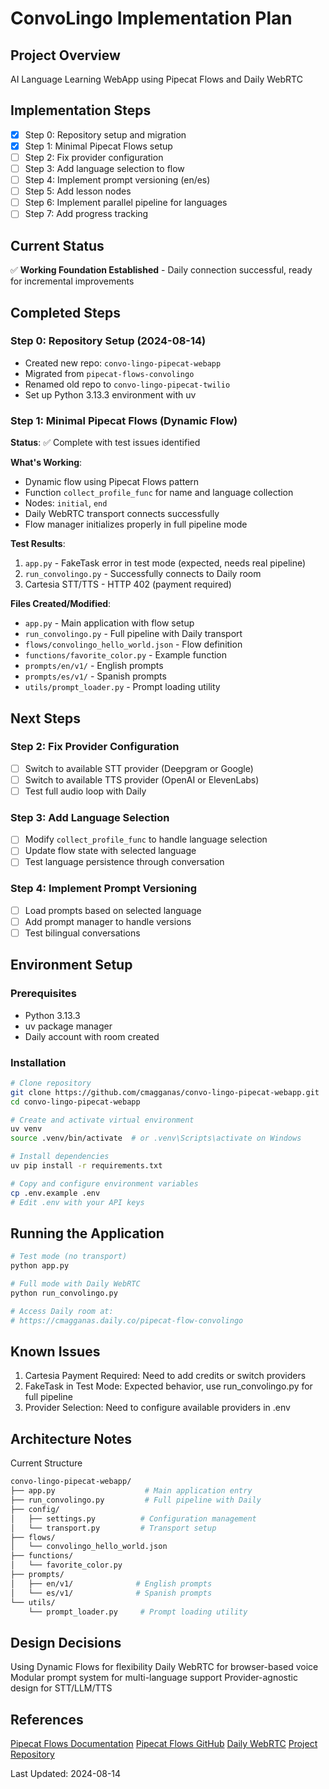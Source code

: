 # ConvoLingo Implementation Plan

## Project Overview

AI Language Learning WebApp using Pipecat Flows and Daily WebRTC

## Implementation Steps

- [x] Step 0: Repository setup and migration
- [x] Step 1: Minimal Pipecat Flows setup
- [ ] Step 2: Fix provider configuration
- [ ] Step 3: Add language selection to flow
- [ ] Step 4: Implement prompt versioning (en/es)
- [ ] Step 5: Add lesson nodes
- [ ] Step 6: Implement parallel pipeline for languages
- [ ] Step 7: Add progress tracking

## Current Status

✅ **Working Foundation Established** - Daily connection successful, ready for incremental improvements

## Completed Steps

### Step 0: Repository Setup (2024-08-14)

- Created new repo: `convo-lingo-pipecat-webapp`
- Migrated from `pipecat-flows-convolingo`
- Renamed old repo to `convo-lingo-pipecat-twilio`
- Set up Python 3.13.3 environment with uv

### Step 1: Minimal Pipecat Flows (Dynamic Flow)

**Status**: ✅ Complete with test issues identified

**What's Working**:

- Dynamic flow using Pipecat Flows pattern
- Function `collect_profile_func` for name and language collection
- Nodes: `initial`, `end`
- Daily WebRTC transport connects successfully
- Flow manager initializes properly in full pipeline mode

**Test Results**:

1. `app.py` - FakeTask error in test mode (expected, needs real pipeline)
2. `run_convolingo.py` - Successfully connects to Daily room
3. Cartesia STT/TTS - HTTP 402 (payment required)

**Files Created/Modified**:

- `app.py` - Main application with flow setup
- `run_convolingo.py` - Full pipeline with Daily transport
- `flows/convolingo_hello_world.json` - Flow definition
- `functions/favorite_color.py` - Example function
- `prompts/en/v1/` - English prompts
- `prompts/es/v1/` - Spanish prompts
- `utils/prompt_loader.py` - Prompt loading utility

## Next Steps

### Step 2: Fix Provider Configuration

- [ ] Switch to available STT provider (Deepgram or Google)
- [ ] Switch to available TTS provider (OpenAI or ElevenLabs)
- [ ] Test full audio loop with Daily

### Step 3: Add Language Selection

- [ ] Modify `collect_profile_func` to handle language selection
- [ ] Update flow state with selected language
- [ ] Test language persistence through conversation

### Step 4: Implement Prompt Versioning

- [ ] Load prompts based on selected language
- [ ] Add prompt manager to handle versions
- [ ] Test bilingual conversations

## Environment Setup

### Prerequisites

- Python 3.13.3
- uv package manager
- Daily account with room created

### Installation

```bash
# Clone repository
git clone https://github.com/cmagganas/convo-lingo-pipecat-webapp.git
cd convo-lingo-pipecat-webapp

# Create and activate virtual environment
uv venv
source .venv/bin/activate  # or .venv\Scripts\activate on Windows

# Install dependencies
uv pip install -r requirements.txt

# Copy and configure environment variables
cp .env.example .env
# Edit .env with your API keys
```

## Running the Application

```bash
# Test mode (no transport)
python app.py

# Full mode with Daily WebRTC
python run_convolingo.py

# Access Daily room at:
# https://cmagganas.daily.co/pipecat-flow-convolingo
```

## Known Issues

1. Cartesia Payment Required: Need to add credits or switch providers
2. FakeTask in Test Mode: Expected behavior, use run_convolingo.py for full pipeline
3. Provider Selection: Need to configure available providers in .env

## Architecture Notes

Current Structure

```bash
convo-lingo-pipecat-webapp/
├── app.py                    # Main application entry
├── run_convolingo.py         # Full pipeline with Daily
├── config/
│   ├── settings.py          # Configuration management
│   └── transport.py         # Transport setup
├── flows/
│   └── convolingo_hello_world.json
├── functions/
│   └── favorite_color.py
├── prompts/
│   ├── en/v1/              # English prompts
│   └── es/v1/              # Spanish prompts
└── utils/
    └── prompt_loader.py     # Prompt loading utility
```

## Design Decisions

Using Dynamic Flows for flexibility
Daily WebRTC for browser-based voice
Modular prompt system for multi-language support
Provider-agnostic design for STT/LLM/TTS

## References

[Pipecat Flows Documentation](https://docs.pipecat.ai/guides/features/pipecat-flows)
[Pipecat Flows GitHub](https://github.com/pipecat-ai/pipecat-flows)
[Daily WebRTC](https://daily.co)
[Project Repository](https://github.com/cmagganas/convo-lingo-pipecat-webapp)

Last Updated: 2024-08-14
